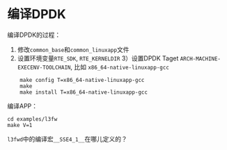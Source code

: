 # 编译DPDK

编译DPDK的过程：

1) 修改`common_base`和`common_linuxapp`文件
2) 设置环境变量`RTE_SDK`, `RTE_KERNELDIR`
3）设置DPDK Taget `ARCH-MACHINE-EXECENV-TOOLCHAIN`, 比如 `x86_64-native-linuxapp-gcc`
```
	make config T=x86_64-native-linuxapp-gcc
	make 
	make install T=x86_64-native-linuxapp-gcc
```


编译APP：
```
cd examples/l3fw
make V=1
```

`l3fwd`中的编译宏`__SSE4_1__`在哪儿定义的？

